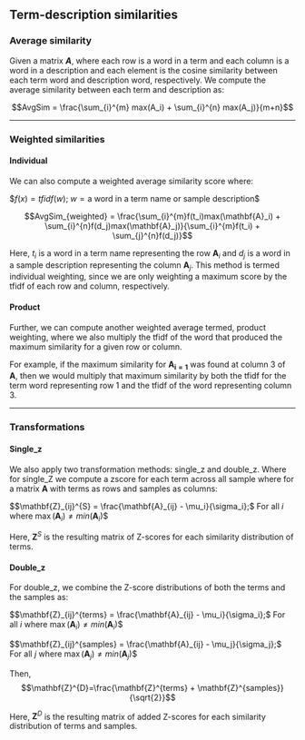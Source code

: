 ## Term-description similarities

### Average similarity
Given a matrix *__A__*, where each row is a word in a term and each column is a word in a description and each element is the cosine similarity between each term word and description word, respectively.
We compute the average similarity between each term and description as:

$$AvgSim = \frac{\sum_{i}^{m} max(A_i) + \sum_{i}^{n} max(A_j)}{m+n}$$

------------------------
### Weighted similarities

#### Individual
We can also compute a weighted average similarity score where:

$$f(x) = tfidf(w)$; $w = \text{a word in a term name or sample description}$$

$$AvgSim_{weighted} = \frac{\sum_{i}^{m}f(t_i)max(\mathbf{A}_i) + \sum_{i}^{n}f(d_j)max(\mathbf{A}_j)}{\sum_{i}^{m}f(t_i) + \sum_{j}^{n}f(d_j)}$$

Here, $t_i$ is a word in a term name representing the row $\mathbf{A}_i$ and $d_j$ is a word in a sample description representing the column $\mathbf{A}_j$. This method is termed individual weighting, since we are only weighting a maximum score by the tfidf of each row and column, respectively.

#### Product
Further, we can compute another weighted average termed, product weighting, where we also multiply the tfidf of the word that produced the maximum similarity for a given row or column. 

For example, if the maximum similarity for $\mathbf{A_{i=1}}$ was found at column 3 of $\mathbf{A}$, then we would multiply that maximum similarity by both the tfidf for the term word representing row 1 and the tfidf of the word representing column 3. 

------------------------
### Transformations

#### Single_z
We also apply two transformation methods: single_z and double_z. Where for single_Z we compute a zscore for each term across all sample  where for a matrix $\mathbf{A}$ with terms as rows and samples as columns:

$$\mathbf{Z}_{ij}^{S} = \frac{\mathbf{A}_{ij} - \mu_i}{\sigma_i};$ For all $i$ where $\max(\mathbf{A}_i) \neq min(\mathbf{A}_i)$$

Here, $\mathbf{Z}^{S}$ is the resulting matrix of Z-scores for each similarity distribution of terms.


#### Double_z
For double_z, we combine the Z-score distributions of both the terms and the samples as:

$$\mathbf{Z}_{ij}^{terms} = \frac{\mathbf{A}_{ij} - \mu_i}{\sigma_i};$ For all $i$ where $\max(\mathbf{A}_i) \neq min(\mathbf{A}_i)$$

$$\mathbf{Z}_{ij}^{samples} = \frac{\mathbf{A}_{ij} - \mu_j}{\sigma_j};$ For all $j$ where $\max(\mathbf{A}_j) \neq min(\mathbf{A}_j)$$

Then,
$$\mathbf{Z}^{D}=\frac{\mathbf{Z}^{terms} + \mathbf{Z}^{samples}}{\sqrt{2}}$$

Here, $\mathbf{Z}^{D}$ is the resulting matrix of added Z-scores for each similarity distribution of terms and samples.
